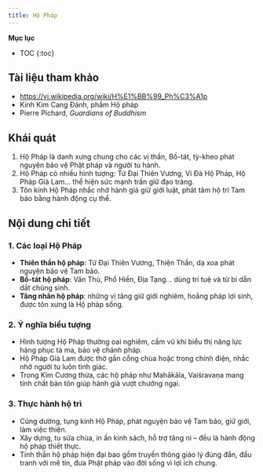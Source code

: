 ```yaml
---
title: Hộ Pháp
---
```


**Mục lục**

- TOC
{:toc}

## Tài liệu tham khảo

- <https://vi.wikipedia.org/wiki/H%E1%BB%99_Ph%C3%A1p>
- Kinh Kim Cang Đảnh, phẩm Hộ pháp
- Pierre Pichard, *Guardians of Buddhism*

## Khái quát

1. Hộ Pháp là danh xưng chung cho các vị thần, Bồ-tát, tỳ-kheo phát nguyện bảo vệ Phật pháp và người tu hành.
2. Hộ Pháp có nhiều hình tượng: Tứ Đại Thiên Vương, Vi Đà Hộ Pháp, Hộ Pháp Già Lam… thể hiện sức mạnh trấn giữ đạo tràng.
3. Tôn kính Hộ Pháp nhắc nhở hành giả giữ giới luật, phát tâm hộ trì Tam bảo bằng hành động cụ thể.

## Nội dung chi tiết

### 1. Các loại Hộ Pháp
- **Thiên thần hộ pháp**: Tứ Đại Thiên Vương, Thiện Thần, dạ xoa phát nguyện bảo vệ Tam bảo.
- **Bồ-tát hộ pháp**: Văn Thù, Phổ Hiền, Địa Tạng… dùng trí tuệ và từ bi dẫn dắt chúng sinh.
- **Tăng nhân hộ pháp**: những vị tăng giữ giới nghiêm, hoằng pháp lợi sinh, được tôn xưng là Hộ pháp sống.

### 2. Ý nghĩa biểu tượng
- Hình tượng Hộ Pháp thường oai nghiêm, cầm vũ khí biểu thị năng lực hàng phục tà ma, bảo vệ chánh pháp.
- Hộ Pháp Già Lam được thờ gần cổng chùa hoặc trong chính điện, nhắc nhở người tu luôn tỉnh giác.
- Trong Kim Cương thừa, các hộ pháp như Mahākāla, Vaiśravaṇa mang tính chất bản tôn giúp hành giả vượt chướng ngại.

### 3. Thực hành hộ trì
- Cúng dường, tụng kinh Hộ Pháp, phát nguyện bảo vệ Tam bảo, giữ giới, làm việc thiện.
- Xây dựng, tu sửa chùa, in ấn kinh sách, hỗ trợ tăng ni – đều là hành động hộ pháp thiết thực.
- Tinh thần hộ pháp hiện đại bao gồm truyền thông giáo lý đúng đắn, đấu tranh với mê tín, đưa Phật pháp vào đời sống vì lợi ích chung.
